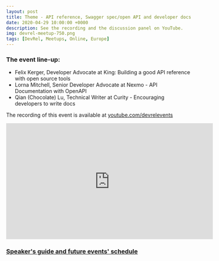 ```yaml
---
layout: post
title: Theme - API reference, Swagger spec/open API and developer docs
date: 2020-04-29 10:00:00 +0000
description: See the recording and the discussion panel on YouTube. 
img: devrel-meetup-750.png
tags: [DevRel, Meetups, Online, Europe]
---
```


### The event line-up:
* Felix Kerger, Developer Advocate at King: Building a good API reference with open source tools
* Lorna Mitchell, Senior Developer Advocate at Nexmo - API Documentation with OpenAPI
* Qian (Chocolate) Lu, Technical Writer at Curity - Encouraging developers to write docs

The recording of this event is available at [youtube.com/devrelevents](https://www.youtube.com/devrelevents)

<iframe width="560" height="315" src="https://www.youtube.com/embed/videoseries?list=PLOY5WvYhE7ctJQHhoh73lp87BUFcFECfR" frameborder="0" allow="accelerometer; autoplay; encrypted-media; gyroscope; picture-in-picture" allowfullscreen></iframe>


### [Speaker's guide and future events' schedule](https://devrel.events/speakers-guide)